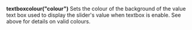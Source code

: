 <a name="textboxcolour"></a>
**textboxcolour("colour")** Sets the colour of the background of the value text box used to display the slider's value when textbox is enable. See above for details on valid colours.

<!--UPDATE WIDGET_IN_CSOUND
    SIdent sprintf "textboxcolour(%d, %d, %d) ", rnd(255), rnd(255), rnd(255)
    SIdentifier strcat SIdentifier, SIdent  
-->